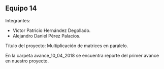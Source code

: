 ## Equipo 14

Integrantes:

* Víctor Patricio Hernández Degollado.
* Alejandro Daniel Pérez Palacios.

Título del proyecto: Multiplicación de matrices en paralelo.

En la carpeta avance_10_04_2018 se encuentra reporte del primer avance en nuestro proyecto.
